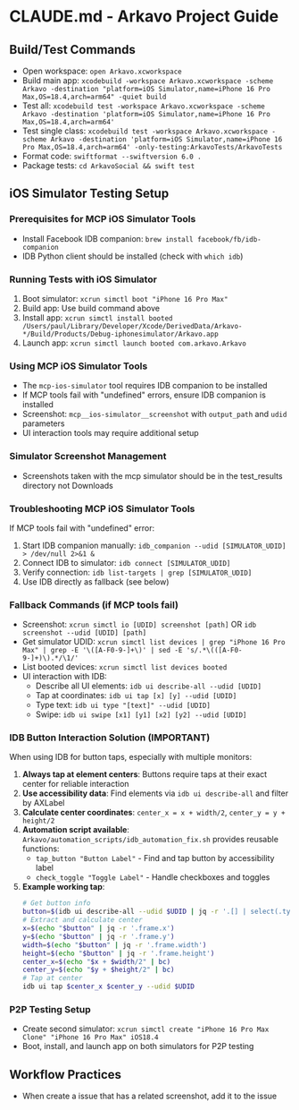 # CLAUDE.md - Arkavo Project Guide

## Build/Test Commands
- Open workspace: `open Arkavo.xcworkspace`
- Build main app: `xcodebuild -workspace Arkavo.xcworkspace -scheme Arkavo -destination "platform=iOS Simulator,name=iPhone 16 Pro Max,OS=18.4,arch=arm64" -quiet build`
- Test all: `xcodebuild test -workspace Arkavo.xcworkspace -scheme Arkavo -destination 'platform=iOS Simulator,name=iPhone 16 Pro Max,OS=18.4,arch=arm64'`
- Test single class: `xcodebuild test -workspace Arkavo.xcworkspace -scheme Arkavo -destination 'platform=iOS Simulator,name=iPhone 16 Pro Max,OS=18.4,arch=arm64' -only-testing:ArkavoTests/ArkavoTests`
- Format code: `swiftformat --swiftversion 6.0 .`
- Package tests: `cd ArkavoSocial && swift test`

## iOS Simulator Testing Setup

### Prerequisites for MCP iOS Simulator Tools
- Install Facebook IDB companion: `brew install facebook/fb/idb-companion`
- IDB Python client should be installed (check with `which idb`)

### Running Tests with iOS Simulator
1. Boot simulator: `xcrun simctl boot "iPhone 16 Pro Max"`
2. Build app: Use build command above
3. Install app: `xcrun simctl install booted /Users/paul/Library/Developer/Xcode/DerivedData/Arkavo-*/Build/Products/Debug-iphonesimulator/Arkavo.app`
4. Launch app: `xcrun simctl launch booted com.arkavo.Arkavo`

### Using MCP iOS Simulator Tools
- The `mcp-ios-simulator` tool requires IDB companion to be installed
- If MCP tools fail with "undefined" errors, ensure IDB companion is installed
- Screenshot: `mcp__ios-simulator__screenshot` with `output_path` and `udid` parameters
- UI interaction tools may require additional setup

### Simulator Screenshot Management
- Screenshots taken with the mcp simulator should be in the test_results directory not Downloads

### Troubleshooting MCP iOS Simulator Tools
If MCP tools fail with "undefined" error:
1. Start IDB companion manually: `idb_companion --udid [SIMULATOR_UDID] > /dev/null 2>&1 &`
2. Connect IDB to simulator: `idb connect [SIMULATOR_UDID]`
3. Verify connection: `idb list-targets | grep [SIMULATOR_UDID]`
4. Use IDB directly as fallback (see below)

### Fallback Commands (if MCP tools fail)
- Screenshot: `xcrun simctl io [UDID] screenshot [path]` OR `idb screenshot --udid [UDID] [path]`
- Get simulator UDID: `xcrun simctl list devices | grep "iPhone 16 Pro Max" | grep -E '\([A-F0-9-]+\)' | sed -E 's/.*\(([A-F0-9-]+)\).*/\1/'`
- List booted devices: `xcrun simctl list devices booted`
- UI interaction with IDB:
  - Describe all UI elements: `idb ui describe-all --udid [UDID]`
  - Tap at coordinates: `idb ui tap [x] [y] --udid [UDID]`
  - Type text: `idb ui type "[text]" --udid [UDID]`
  - Swipe: `idb ui swipe [x1] [y1] [x2] [y2] --udid [UDID]`

### IDB Button Interaction Solution (IMPORTANT)
When using IDB for button taps, especially with multiple monitors:
1. **Always tap at element centers**: Buttons require taps at their exact center for reliable interaction
2. **Use accessibility data**: Find elements via `idb ui describe-all` and filter by AXLabel
3. **Calculate center coordinates**: `center_x = x + width/2`, `center_y = y + height/2`
4. **Automation script available**: `Arkavo/automation_scripts/idb_automation_fix.sh` provides reusable functions:
   - `tap_button "Button Label"` - Find and tap button by accessibility label
   - `check_toggle "Toggle Label"` - Handle checkboxes and toggles
5. **Example working tap**: 
   ```bash
   # Get button info
   button=$(idb ui describe-all --udid $UDID | jq -r '.[] | select(.type == "Button") | select(.AXLabel | contains("Get Started"))')
   # Extract and calculate center
   x=$(echo "$button" | jq -r '.frame.x')
   y=$(echo "$button" | jq -r '.frame.y')
   width=$(echo "$button" | jq -r '.frame.width')
   height=$(echo "$button" | jq -r '.frame.height')
   center_x=$(echo "$x + $width/2" | bc)
   center_y=$(echo "$y + $height/2" | bc)
   # Tap at center
   idb ui tap $center_x $center_y --udid $UDID
   ```

### P2P Testing Setup
- Create second simulator: `xcrun simctl create "iPhone 16 Pro Max Clone" "iPhone 16 Pro Max" iOS18.4`
- Boot, install, and launch app on both simulators for P2P testing

## Workflow Practices
- When create a issue that has a related screenshot, add it to the issue
